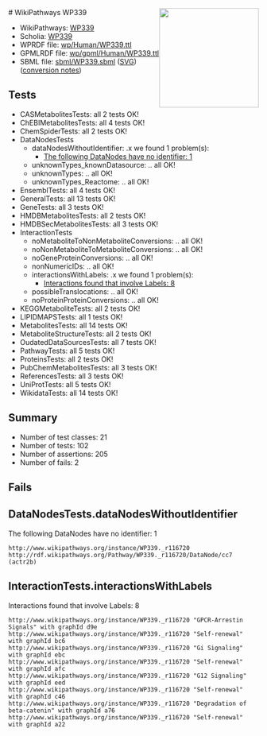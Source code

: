 <img style="float: right; width: 200px" src="../logo.png" />
# WikiPathways WP339

* WikiPathways: [WP339](https://identifiers.org/wikipathways:WP339)
* Scholia: [WP339](https://scholia.toolforge.org/wikipathways/WP339)
* WPRDF file: [wp/Human/WP339.ttl](../wp/Human/WP339.ttl)
* GPMLRDF file: [wp/gpml/Human/WP339.ttl](../wp/gpml/Human/WP339.ttl)
* SBML file: [sbml/WP339.sbml](../sbml/WP339.sbml) ([SVG](../sbml/WP339.svg)) ([conversion notes](../sbml/WP339.txt))

## Tests
* CASMetabolitesTests: all 2 tests OK!
* ChEBIMetabolitesTests: all 4 tests OK!
* ChemSpiderTests: all 2 tests OK!
* DataNodesTests
    * dataNodesWithoutIdentifier: .x we found 1 problem(s):
        * [The following DataNodes have no identifier: 1](#d2d32fa0)
    * unknownTypes_knownDatasource: .. all OK!
    * unknownTypes: .. all OK!
    * unknownTypes_Reactome: .. all OK!
* EnsemblTests: all 4 tests OK!
* GeneralTests: all 13 tests OK!
* GeneTests: all 3 tests OK!
* HMDBMetabolitesTests: all 2 tests OK!
* HMDBSecMetabolitesTests: all 3 tests OK!
* InteractionTests
    * noMetaboliteToNonMetaboliteConversions: .. all OK!
    * noNonMetaboliteToMetaboliteConversions: .. all OK!
    * noGeneProteinConversions: .. all OK!
    * nonNumericIDs: .. all OK!
    * interactionsWithLabels: .x we found 1 problem(s):
        * [Interactions found that involve Labels: 8](#630d267f)
    * possibleTranslocations: .. all OK!
    * noProteinProteinConversions: .. all OK!
* KEGGMetaboliteTests: all 2 tests OK!
* LIPIDMAPSTests: all 1 tests OK!
* MetabolitesTests: all 14 tests OK!
* MetaboliteStructureTests: all 2 tests OK!
* OudatedDataSourcesTests: all 7 tests OK!
* PathwayTests: all 5 tests OK!
* ProteinsTests: all 2 tests OK!
* PubChemMetabolitesTests: all 3 tests OK!
* ReferencesTests: all 3 tests OK!
* UniProtTests: all 5 tests OK!
* WikidataTests: all 14 tests OK!


## Summary

* Number of test classes: 21
* Number of tests: 102
* Number of assertions: 205
* Number of fails: 2

## Fails

<a name="d2d32fa0" />

## DataNodesTests.dataNodesWithoutIdentifier

The following DataNodes have no identifier: 1
```
http://www.wikipathways.org/instance/WP339._r116720 http://rdf.wikipathways.org/Pathway/WP339._r116720/DataNode/cc7 (actr2b)
```

<a name="630d267f" />

## InteractionTests.interactionsWithLabels

Interactions found that involve Labels: 8
```
http://www.wikipathways.org/instance/WP339._r116720 "GPCR-Arrestin Signals" with graphId d9e
http://www.wikipathways.org/instance/WP339._r116720 "Self-renewal" with graphId bc6
http://www.wikipathways.org/instance/WP339._r116720 "Gi Signaling" with graphId ebc
http://www.wikipathways.org/instance/WP339._r116720 "Self-renewal" with graphId afc
http://www.wikipathways.org/instance/WP339._r116720 "G12 Signaling" with graphId eed
http://www.wikipathways.org/instance/WP339._r116720 "Self-renewal" with graphId c46
http://www.wikipathways.org/instance/WP339._r116720 "Degradation of beta-catenin" with graphId a76
http://www.wikipathways.org/instance/WP339._r116720 "Self-renewal" with graphId a22
```

